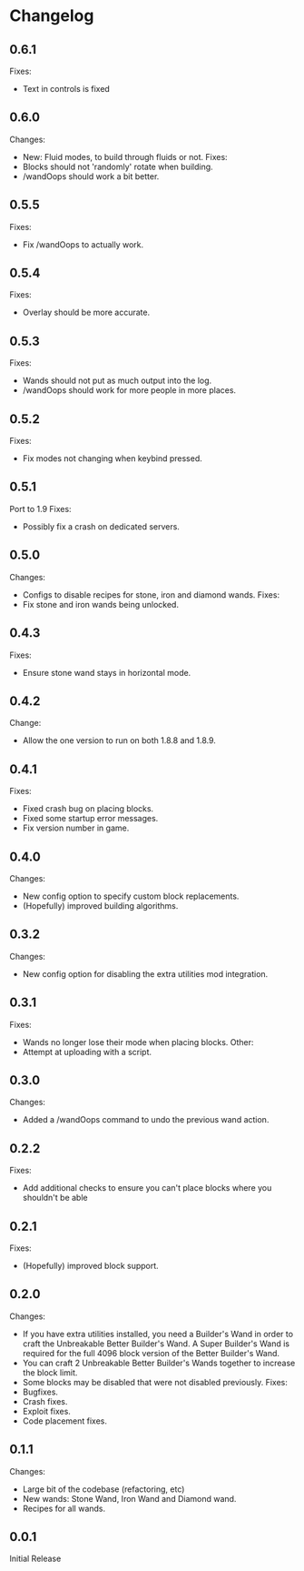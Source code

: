 Changelog
=========

0.6.1
-----
Fixes:
* Text in controls is fixed

0.6.0
------
Changes:
 * New: Fluid modes, to build through fluids or not.
Fixes:
 * Blocks should not 'randomly' rotate when building.
 * /wandOops should work a bit better.
 
0.5.5
------
Fixes:
* Fix /wandOops to actually work.

0.5.4
------
Fixes:
* Overlay should be more accurate.

0.5.3
------
Fixes:
 * Wands should not put as much output into the log.
 * /wandOops should work for more people in more places.
 
0.5.2
-----
Fixes:
* Fix modes not changing when keybind pressed.

0.5.1
------
Port to 1.9
Fixes:
* Possibly fix a crash on dedicated servers.

0.5.0
-----
Changes:
* Configs to disable recipes for stone, iron and diamond wands.
Fixes:
* Fix stone and iron wands being unlocked.

0.4.3
-----
Fixes:
* Ensure stone wand stays in horizontal mode.

0.4.2
-----
Change:
* Allow the one version to run on both 1.8.8 and 1.8.9.

0.4.1
-----
Fixes:
* Fixed crash bug on placing blocks.
* Fixed some startup error messages.
* Fix version number in game.

0.4.0
-----
Changes:
* New config option to specify custom block replacements.
* (Hopefully) improved building algorithms.

0.3.2
-----
Changes:
* New config option for disabling the extra utilities mod integration.

0.3.1
------
Fixes:
* Wands no longer lose their mode when placing blocks.
Other:
* Attempt at uploading with a script.

0.3.0
-----
Changes:
* Added a /wandOops command to undo the previous wand action.

0.2.2
-----
Fixes:
* Add additional checks to ensure you can't place blocks where you shouldn't be able

0.2.1
-----
Fixes:
* (Hopefully) improved block support.

0.2.0
-----
Changes:
* If you have extra utilities installed, you need a Builder's Wand in order to craft the Unbreakable Better Builder's Wand. A Super Builder's Wand is required for the full 4096 block version of the Better Builder's Wand.
* You can craft 2 Unbreakable Better Builder's Wands together to increase the block limit.
* Some blocks may be disabled that were not disabled previously.
Fixes:
* Bugfixes.
* Crash fixes.
* Exploit fixes.
* Code placement fixes.

0.1.1
-----
Changes:
* Large bit of the codebase (refactoring, etc)
* New wands: Stone Wand, Iron Wand and Diamond wand.
* Recipes for all wands.

0.0.1
-----
Initial Release

